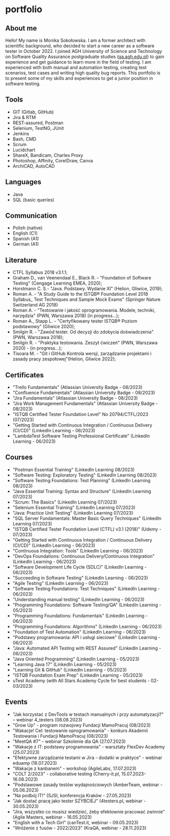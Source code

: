 # portfolio

## About me
Hello! My name is Monika Sokołowska. I am a former architect with scientific background, who decided to start a new career as a software tester in October 2022. I joined AGH University of Science and Technology on Software Quality Assurance postgraduate studies ([qa.agh.edu.pl](https://www.podyplomowe.agh.edu.pl/en/postgraduate-studies/inzynieria-jakosci-oprogramowania/)) to gain experience and get guidance to learn more in the field of testing. I am experienced with both manual and automation testing, creating test scenarios, test cases and writing high quality bug reports. This portfolio is to present some of my skills and experiences to get a junior position in software testing.

## Tools
* GIT (Gitlab, GitHub)
* Jira & RTM 
* REST-assured, Postman
* Selenium, TestNG, JUnit 
* Jenkins
* Bash, CMD
* Scrum
* Lucidchart
* ShareX, Bandicam, Charles Proxy
* Photoshop, Affinity, CorelDraw, Canva
* ArchiCAD, AutoCAD

## Languages
* Java
* SQL (basic queries)

## Communication
* Polish (native)
* English (C1)
* Spanish (A1)
* German (A1)

## Literature
* CTFL Syllabus 2018 v3.1.1;
* Graham D., van Veenendaal E., Black R.  - "Foundation of Software Testing" (Cengage Learning EMEA, 2020);
* Horstmann C. S.- "Java. Podstawy. Wydanie XI" (Helion, Gliwice, 2019);
* Roman A. - "A Study Guide to the ISTQB® Foundation Level 2018 Syllabus_ Test Techniques and Sample Mock Exams" (Springer Nature Switzerland AG 2018)
* Roman A. - "Testowanie i jakość oprogramowania. Modele, techniki, narzędzia" (PWN, Warszawa 2018) (in progress…);
* Roman A., Stapp L. - "Certyfikowany tester ISTQB® Poziom podstawowy" (Gliwice 2020);
* Smilgin R. - "Zawód tester. Od decyzji do zdobycia doświadczenia" (PWN, Warszawa 2018);
* Smilgin R. - "Praktyka testowania. Zeszyt ćwiczeń" (PWN, Warszawa 2020) - (in progress…);
* Tisoara M. - "Git i GitHub Kontrola wersji, zarządzanie projektami i zasady pracy zespołowej"(Helion, Gliwice 2022);

## Certificates
* "Trello Fundamentals" (Atlassian University Badge - 08/2023)
* "Confluence Fundamentals" (Atlassian University Badge - 08/2023)
* "Jira Fundamentals" (Atlassian University Badge - 08/2023)
* "Jira Work Management Fundamentals" (Atlassian University Badge - 08/2023)
* "ISTQB Certified Tester Foundation Level" No 20794/CTFL/2023 (07/2023)
* "Getting Started with Continuous Integration / Continuous Delivery (CI/CD)" (LinkedIn Learning - 06/2023)
* "LambdaTest Software Testing Professional Certificate" (LinkedIn Learning - 06/2023)
  
## Courses
* "Postman Essential Training" (LinkedIn Learning 08/2023)
* "Software Testing: Exploratory Testing" (LinkedIn Learning 08/2023)
* "Software Testing Foundations: Test Planning" (LinkedIn Learning 08/2023)
* "Java Essential Training: Syntax and Structure" (LinkedIn Learning 07/2023)
* "Scrum: The Basics" (LinkedIn Learning 07/2023)
* "Selenium Essential Training" (LinkedIn Learning 07/2023)
* "Java: Practice Unit Testing" (LinkedIn Learning 07/2023)
* "SQL Server Fundamentals: Master Basic Query Techniques" (LinkedIn Learning 07/2023)
* "ISTQB Certified Tester Foundation Level (CTFL) v3.1 (2018)" (Udemy - 07/2023)
* "Getting Started with Continuous Integration / Continuous Delivery (CI/CD)" (LinkedIn Learning - 06/2023)
* "Continuous Integration: Tools" (LinkedIn Learning - 06/2023)
* "DevOps Foundations: Continuous Delivery/Continuous Integration" (LinkedIn Learning - 06/2023)
* "Software Development Life Cycle (SDLC)" (LinkedIn Learning - 06/2023)
* "Succeeding in Software Testing" (LinkedIn Learning - 06/2023)
* "Agile Testing" (LinkedIn Learning - 06/2023)
* "Software Testing Foundations: Test Techniques" (LinkedIn Learning - 06/2023)
* "Understanding manual testing" (LinkedIn Learning - 06/2023)
* "Programming Foundations: Software Testing/QA" (LinkedIn Learning - 05/2023)
* "Programming Foundations: Fundamentals" (LinkedIn Learning - 06/2023)
* "Programming Foundations: Algorithms" (LinkedIn Learning - 06/2023)
* "Foundation of Test Automation" (LinkedIn Learning - 06/2023)
* "Podstawy programowania: API i usługi sieciowe" (LinkedIn Learning - 06/2023)
* "Java: Automated API Testing with REST Assured" (LinkedIn Learning - 06/2023)
* "Java Oriented Programming" (LinkedIn Learning - 05/2023)
* "Learning Java 17" (LinkedIn Learning - 05/2023)
* "Learning Git & GitHub" (LinkedIn Learning - 05/2023)
* "ISTQB Foundation Exam Prep" (LinkedIn Learning - 05/2023)
* uTest Academy (with All Stars Academy Cycle for best students - 02-03/2023)

## Events
* "Jak korzystać z DevTools w testach manualnych i przy automatyzacji?" – webinar 4_testers (08.08.2023)
* "Grow Up" - program rozwojowy Fundacji MamoPracuj (08/2023)
* "Wakacje! Cel: testowanie oprogramowania" - konkurs Akademii Testowania i Fundacji MamoPracuj (08/2023)
* "MeetQA #7" - webinar Szkolenie dla QA (27.07.2023)
* "Wakacje z IT: podstawy programowania" - warsztaty FlexDev Academy (25.07.2023)
* "Efektywne zarządzanie testami w Jira - dodatki w praktyce" - webinar eduamp (18.07.2023)
* "Wakacje z kanbanem" - workshop (AgileLabs, 17.07.2023)
* "COLT 2/2023" - collaborative testing (Cherry-it.pl, 15.07.2023-16.08.2023)
* "Podstawowe zasady testów wydajnościowych (AmberTeam, webinar - 05.06.2023)
* "Na podbój IT!" (SJSI, konferencja Kraków - 27.05.2023)
* "Jak dostać pracę jako tester SZYBCIEJ" (4testers.pl,  webinar - 30.05.2023)
* "Jira, wszystko co musisz wiedzieć, żeby efektownie pracować zwinnie" (Agile Masters, webinar - 16.05.2023)
* "English with a Tech Girl" (canTest.it, webinar - 09.05.2023)
* "Wróżenie z fusów - 2022/2023" (KraQA, webinar - 28.11.2023)
